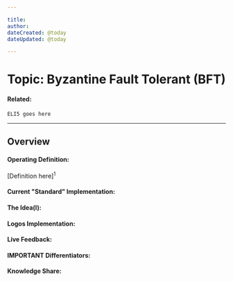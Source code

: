 ```yaml
---

title:
author: 
dateCreated: @today
dateUpdated: @today

---
```


# Topic: Byzantine Fault Tolerant (BFT)
#### Related:
`ELI5 goes here`

---

## Overview

#### Operating Definition:
[Definition here]<sup>1</sup>

#### Current "Standard" Implementation:


#### The Idea(l):


#### Logos Implementation:


#### Live Feedback:


#### IMPORTANT Differentiators:


#### Knowledge Share: